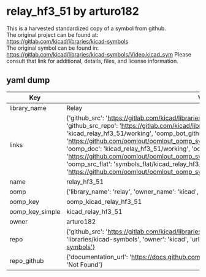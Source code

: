 # relay_hf3_51 by arturo182  
This is a harvested standardized copy of a symbol from github.  
The original project can be found at:  
https://gitlab.com/kicad/libraries/kicad-symbols  
The original symbol can be found in:
https://gitlab.com/kicad/libraries/kicad-symbols/Video.kicad_sym
Please consult that link for additional, details, files, and license information.  
## yaml dump  
| Key | Value |  
| --- | --- |  
| library_name | Relay |  
| links | {'github_src': 'https://gitlab.com/kicad/libraries/kicad-symbols/Video.kicad_sym', 'github_src_repo': 'https://gitlab.com/kicad/libraries/kicad-symbols', 'oomp_bot': 'kicad_relay_hf3_51/working', 'oomp_bot_github': 'https://github.com/oomlout/oomlout_oomp_symbol_bot/tree/main/kicad_relay_hf3_51/working', 'oomp_doc': 'kicad_relay_hf3_51/working', 'oomp_doc_github': 'https://github.com/oomlout/oomlout_oomp_symbol_doc/tree/main/kicad_relay_hf3_51/working', 'oomp_src_flat': 'symbols_flat/kicad_relay_hf3_51/working', 'oomp_src_flat_github': 'https://github.com/oomlout/oomlout_oomp_symbol_src/tree/main/kicad_relay_hf3_51/working'} |  
| name | relay_hf3_51 |  
| oomp | {'library_name': 'relay', 'owner_name': 'kicad', 'symbol_name': 'relay_hf3_51'} |  
| oomp_key | oomp_kicad_relay_hf3_51 |  
| oomp_key_simple | kicad_relay_hf3_51 |  
| owner | arturo182 |  
| repo | {'github_src': 'https://gitlab.com/kicad/libraries/kicad-symbols/Video.kicad_sym', 'name': 'libraries/kicad-symbols', 'owner': 'kicad', 'url': 'https://gitlab.com/kicad/libraries/kicad-symbols'} |  
| repo_github | {'documentation_url': 'https://docs.github.com/rest/repos/repos#get-a-repository', 'message': 'Not Found'} |  

